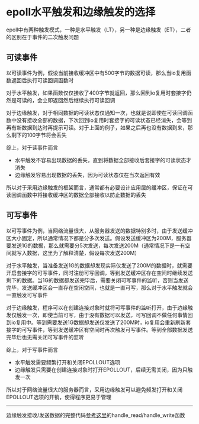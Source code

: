 # epoll水平触发和边缘触发的选择

epoll中有两种触发模式，一种是水平触发（LT），另一种是边缘触发（ET），二者的区别在于事件的二次触发问题

## 可读事件

以可读事件为例，假设当前接收缓冲区中有500字节的数据可读，那么当io复用函数返回后执行可读回调函数时

对于水平触发，如果函数仅仅接收了400字节就返回，那么回到io复用时套接字仍然是可读的，会立即返回然后继续执行可读回调

对于边缘触发，对于相同数据的可读状态仅通知一次，也就是说即使在可读回调函数中没有接收全部的数据，下次回到io复用时套接字的可读状态已经消失，会等到再有新数据到达时再提示可读。对于上面的例子，如果之后再也没有数据到来，那么剩下的100字节将会丢失

综上，对于读事件而言

- 水平触发不容易出现数据的丢失，直到将数据全部接收后套接字的可读状态才消失
- 边缘触发容易出现数据的丢失，因为可读状态仅在当次返回有效

所以对于采用边缘触发的框架而言，通常都有必要设计应用层的缓冲区，保证在可读回调函数中将接收缓冲区的数据全部接收以防止数据的丢失



## 可写事件

以可写事件为例，当网络流量很大，从服务器发送的数据特别多时，由于发送缓冲区大小固定，所以通常情况下都是分多次发送。假设发送缓冲区为200M，服务器要发送1G的数据，那么就需要分5次发送，每次发送200M（通常情况下是一有空间就写入数据，这里为了解释清楚，假设每次发送200M）

对于水平触发，当准备发送1G的数据却发现实际仅发送了200M的数据时，就需要开启套接字的可写事件，同时注册可写回调，等到发送缓冲区存在空间时继续发送剩下的数据。当1G的数据都发送完毕后，需要关闭可写事件的监听，否则当发送完毕，发送缓冲区会一直存在空闲空间，也就是一直可写，那么对于水平触发就会一直触发可写事件

对于边缘触发，程序可以在创建连接对象时就将可写事件的监听打开，由于边缘触发仅触发一次，即使当前可写，由于没有数据可以发送，可写回调不做任何事情回到io复用中。等到需要发送1G数据却发送仅发送了200M时，io复用会重新刷新套接字的可写事件，等到发送缓冲区有空间时再次触发可写事件。等到全部数据发送完毕后也无需关闭可写事件的监听

综上，对于写事件而言

- 水平触发需要频繁打开和关闭EPOLLOUT选项
- 边缘触发只需要在创建连接对象时打开EPOLLOUT，后续无需关闭，因为只触发一次

所以对于网络流量很大的服务器而言，采用边缘触发可以避免频发打开和关闭EPOLLOUT选项的开销，使得程序更易于管理

------

边缘触发接收/发送数据的完整代码[参考这里](https://github.com/rocwangp/cortono/blob/master/net/connection.hpp)的handle_read/handle_write函数

